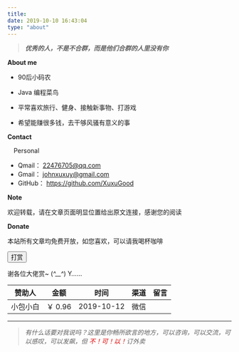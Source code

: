 ```yaml
---
title:
date: 2019-10-10 16:43:04
type: "about"
---
```

<div class="post-body" style="opacity: 1; display: block; transform-origin: 50% 50%;">
<blockquote class="blockquote-center">
    <p><b><i>优秀的人，不是不合群，而是他们合群的人里没有你</i></b></p>
</blockquote>

<p><strong>About me</strong></p>
<ul>
    <li><p>90后小码农</p></li>
    <li><p>Java 编程菜鸟</p></li>
    <li><p>平常喜欢旅行、健身、接触新事物、打游戏</p></li>
    <li><p>希望能赚很多钱，去干够风骚有意义的事</p></li>
</ul>

<p><strong>Contact</strong></p>
<p>&emsp;Personal</p>
<ul>
    <li>Qmail： <a href="mailto:22476705@qq.com" target="_blank" rel="noopener">22476705@qq.com</a></li>
    <li>Gmail： <a href="mailto:johnxuxuy@gmail.com" target="_blank" rel="noopener">johnxuxuy@gmail.com</a></li>
    <li>GitHub： <a href="https://github.com/XuxuGood" target="_blank" rel="noopener">https://github.com/XuxuGood</a></li>
</ul>

<p><strong>Note</strong></p>
<div class="note success">
    <p>欢迎转载，请在文章页面明显位置给出原文连接，感谢您的阅读</p>
</div>

<p><strong>Donate</strong></p>
<div class="note success">
    <p>本站所有文章均免费开放，如您喜欢，可以请我喝杯咖啡</p>
</div>

<div class="share_reward">
    <button id="rewardButton" disable="enable" onclick="dashang()"><span id="dashang">打赏</span></button>
    <div id="QR" style="display:none">
        <div id="wechat" style="display:inline-block">
            <a href="/images/wechatpay.jpg" class="fancybox fancybox.image" rel="group">
                <img id="wechat_qr" src="/images/wechatpay.jpg">
            </a>
        </div>
        <div id="alipay" style="display:inline-block">
            <a href="/images/alipay.jpg" class="fancybox fancybox.image" rel="group">
                <img id="alipay_qr" src="/images/alipay.jpg">
            </a>
        </div>
    </div>
</div>
<style>#dashang{animation:heartAnimate 1.33s ease-in-out infinite}#das{position:relative;width:50px;//height:40px;// margin:100px;transition:all .3s}#das:before{content:'打'}#das:after{content:'赏'}#das:after,#das:before{position:absolute;left:25px;top:0;width:25px;height:40px;background:red;border-radius:40px 40px 0 0;transform:rotate(-45deg);transform-origin:0 100%}#das:after{left:0;top:0;transform:rotate(45deg);transform-origin:100% 100%}</style>
<script>function dashang(){var e=document.getElementById("QR");"none"==e.style.display?e.style.display="block":e.style.display="none"}</script>

<p>谢各位大佬赏~ (<em>^__^</em>) Y……</p>
<table>
    <thead>
        <tr>
            <th align="center">赞助人</th>
            <th align="center">金额</th>
            <th align="center">时间</th>
            <th align="center">渠道</th>
            <th align="center">留言</th>
        </tr>
    </thead>
    <tbody>
        <tr>
            <td align="center">小包小白</td>
            <td align="center">￥ 0.96</td>
            <td align="center">2019-10-12</td>
            <td align="center">微信</td>
            <td align="center"></td>
        </tr>
    </tbody>
</table>
<hr>

<blockquote>
    <p>
        <i>有什么话要对我说吗？这里是你畅所欲言的地方，可以咨询，可以交流，可以感叹，可以发飙，但 
        <font color="yellow;">不！可！以！</font>订外卖</i>
    </p>
</blockquote>
